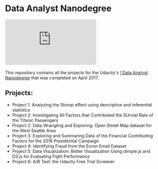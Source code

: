 # Data Analyst Nanodegree
![alt tag](https://github.com/HuongIvyNguyen/udacity-data-science/blob/master/data-analyst-certificate.pdf)

This repository contains all the projects for the Udacity's [! Data Analyst Nanodegree](https://www.udacity.com/course/data-analyst-nanodegree--nd002) that was completed on April 2017. 

## Projects:
+ Project 1: Analyzing the Stroop effect using descriptive and inferential statistics
+ Project 2: Investigating All Factors that Contributed the SUrvial Rate of the Titanic Passengers
+ Project 2: Data Wrangling and Exploring: Open Street Map dataset for the West Seattle Area
+ Project 3: Exploring and Summaring Data of the Financial Contributing Factors for the 2016 Presidential Campaign
+ Project 4: Identifying Fraud from the Enron Email Dataset
+ Project 5: Data Visualization: Better Visualization Using dimple.js and D3.js for Evaluating Fight Performance
+ Project 6: A/B Test: the Udacity Free Trial Screener
